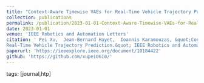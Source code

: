 ```yaml
---
title: "Context-Aware Timewise VAEs for Real-Time Vehicle Trajectory Prediction"
collection: publications
permalink: /publication/2023-01-01-Context-Aware-Timewise-VAEs-for-Real-Time-Vehicle-Trajectory-Prediction
date: 2023-01-01
venue: 'IEEE Robotics and Automation Letters'
citation: ' Pei Xu,  Jean-Bernard Hayet,  Ioannis Karamouzas, &quot;Context-Aware Timewise VAEs for
Real-Time Vehicle Trajectory Prediction.&quot; IEEE Robotics and Automation Letters, 2023.'
paperurl: 'https://ieeexplore.ieee.org/document/10184422'
github: 'https://github.com/xupei0610/'
---
```

tags: [journal,htp]
